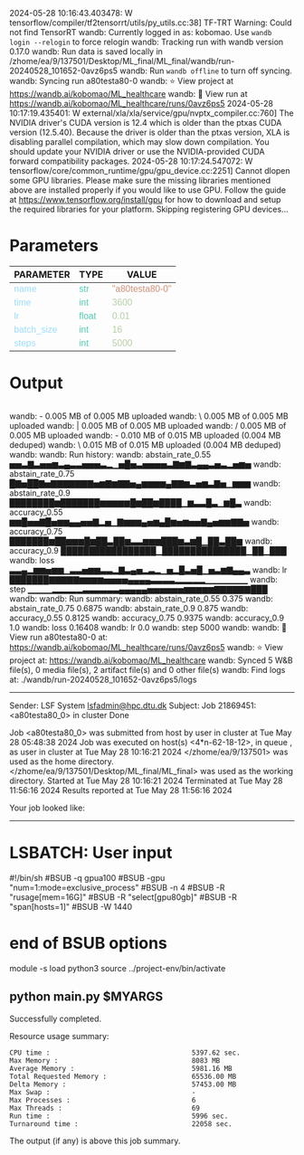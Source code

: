 2024-05-28 10:16:43.403478: W tensorflow/compiler/tf2tensorrt/utils/py_utils.cc:38] TF-TRT Warning: Could not find TensorRT
wandb: Currently logged in as: kobomao. Use `wandb login --relogin` to force relogin
wandb: Tracking run with wandb version 0.17.0
wandb: Run data is saved locally in /zhome/ea/9/137501/Desktop/ML_final/ML_final/wandb/run-20240528_101652-0avz6ps5
wandb: Run `wandb offline` to turn off syncing.
wandb: Syncing run a80testa80-0
wandb: ⭐️ View project at https://wandb.ai/kobomao/ML_healthcare
wandb: 🚀 View run at https://wandb.ai/kobomao/ML_healthcare/runs/0avz6ps5
2024-05-28 10:17:19.435401: W external/xla/xla/service/gpu/nvptx_compiler.cc:760] The NVIDIA driver's CUDA version is 12.4 which is older than the ptxas CUDA version (12.5.40). Because the driver is older than the ptxas version, XLA is disabling parallel compilation, which may slow down compilation. You should update your NVIDIA driver or use the NVIDIA-provided CUDA forward compatibility packages.
2024-05-28 10:17:24.547072: W tensorflow/core/common_runtime/gpu/gpu_device.cc:2251] Cannot dlopen some GPU libraries. Please make sure the missing libraries mentioned above are installed properly if you would like to use GPU. Follow the guide at https://www.tensorflow.org/install/gpu for how to download and setup the required libraries for your platform.
Skipping registering GPU devices...

<style>
c { color: #9cdcfe; font-family: 'Verdana', sans-serif;} /* VARIABLE */
d { color: #4EC9B0; font-family: 'Verdana', sans-serif;} /* CLASS */
e { color: #569cd6; font-family: 'Verdana', sans-serif;} /* BOOL */
f { color: #b5cea8; font-family: 'Verdana', sans-serif;} /* NUMBERS */
j { color: #ce9178; font-family: 'Verdana', sans-serif;} /* STRING */
k { font-family: 'Verdana', sans-serif;} /* SYMBOLS */
</style>

# Parameters

| PARAMETER         | TYPE              | VALUE             |
|-------------------|-------------------|-------------------|
| <c>name</c>       | <d>str</d>        | <j>"a80testa80-0"</j> |
| <c>time</c>       | <d>int</d>        | <f>3600</f>       |
| <c>lr</c>         | <d>float</d>      | <f>0.01</f>       |
| <c>batch_size</c> | <d>int</d>        | <f>16</f>         |
| <c>steps</c>      | <d>int</d>        | <f>5000</f>       |

# Output

```
```
wandb: - 0.005 MB of 0.005 MB uploadedwandb: \ 0.005 MB of 0.005 MB uploadedwandb: | 0.005 MB of 0.005 MB uploadedwandb: / 0.005 MB of 0.005 MB uploadedwandb: - 0.010 MB of 0.015 MB uploaded (0.004 MB deduped)wandb: \ 0.015 MB of 0.015 MB uploaded (0.004 MB deduped)wandb: 
wandb: Run history:
wandb: abstain_rate_0.55 ▅▅▃▇▃▅▅▆▃▄▃▃▅▅▅▃▂▁▅█▅▃▅▅▅▅▃▇▆▇▃▄▄▃▅▃▂▅▆▅
wandb: abstain_rate_0.75 █▇▅██▇▅▇▇▇▇▇▇▇▅▆▇▆▇▇▅▄▆▆▆▆▄▇▇▆▃▅▆▃▇▅▁▆▆▆
wandb:  abstain_rate_0.9 ████████▆███████▆▆▆▆▆█▆██▆████▁▆▃▃█▃▁▆█▃
wandb:     accuracy_0.55 ▆▆█▅▅▇█▅▆▆▄▄▅▅▇▂▅▁▇▆▆▆▄▅▆▄█▆▅▆▅▅▇▄▅▆▆▇▇▅
wandb:     accuracy_0.75 ███████▆██▆▆▆█▆██▃██▆▃▃▆▆▆███▆▃▆█▁██▃██▆
wandb:      accuracy_0.9 █████████████████▁███████████████▁██▁███
wandb:              loss ▃▃▄▂▆▆▅▆▆▁▃▃▅▆▆▃▃▂▇▃▄▅▂▃▂▁▅▂█▃▅█▁▅▃▆▇▄▄▃
wandb:                lr ███████▇▇▇▇▇▆▆▆▆▅▅▅▅▄▄▄▄▃▃▃▃▂▂▂▂▂▁▁▁▁▁▁▁
wandb:              step ▁▁▁▁▂▂▂▂▂▃▃▃▃▃▃▄▄▄▄▄▅▅▅▅▅▅▆▆▆▆▆▇▇▇▇▇▇███
wandb: 
wandb: Run summary:
wandb: abstain_rate_0.55 0.375
wandb: abstain_rate_0.75 0.6875
wandb:  abstain_rate_0.9 0.875
wandb:     accuracy_0.55 0.8125
wandb:     accuracy_0.75 0.9375
wandb:      accuracy_0.9 1.0
wandb:              loss 0.16408
wandb:                lr 0.0
wandb:              step 5000
wandb: 
wandb: 🚀 View run a80testa80-0 at: https://wandb.ai/kobomao/ML_healthcare/runs/0avz6ps5
wandb: ⭐️ View project at: https://wandb.ai/kobomao/ML_healthcare
wandb: Synced 5 W&B file(s), 0 media file(s), 2 artifact file(s) and 0 other file(s)
wandb: Find logs at: ./wandb/run-20240528_101652-0avz6ps5/logs

------------------------------------------------------------
Sender: LSF System <lsfadmin@hpc.dtu.dk>
Subject: Job 21869451: <a80testa80_0> in cluster <dcc> Done

Job <a80testa80_0> was submitted from host <n-62-30-6> by user <s183914> in cluster <dcc> at Tue May 28 05:48:38 2024
Job was executed on host(s) <4*n-62-18-12>, in queue <gpua100>, as user <s183914> in cluster <dcc> at Tue May 28 10:16:21 2024
</zhome/ea/9/137501> was used as the home directory.
</zhome/ea/9/137501/Desktop/ML_final/ML_final> was used as the working directory.
Started at Tue May 28 10:16:21 2024
Terminated at Tue May 28 11:56:16 2024
Results reported at Tue May 28 11:56:16 2024

Your job looked like:

------------------------------------------------------------
# LSBATCH: User input
#!/bin/sh
#BSUB -q gpua100
#BSUB -gpu "num=1:mode=exclusive_process"
#BSUB -n 4
#BSUB -R "rusage[mem=16G]"
#BSUB -R "select[gpu80gb]"
#BSUB -R "span[hosts=1]"
#BSUB -W 1440
# end of BSUB options
module -s load python3
source ../project-env/bin/activate

python main.py $MYARGS
------------------------------------------------------------

Successfully completed.

Resource usage summary:

    CPU time :                                   5397.62 sec.
    Max Memory :                                 8083 MB
    Average Memory :                             5981.16 MB
    Total Requested Memory :                     65536.00 MB
    Delta Memory :                               57453.00 MB
    Max Swap :                                   -
    Max Processes :                              6
    Max Threads :                                69
    Run time :                                   5996 sec.
    Turnaround time :                            22058 sec.

The output (if any) is above this job summary.

